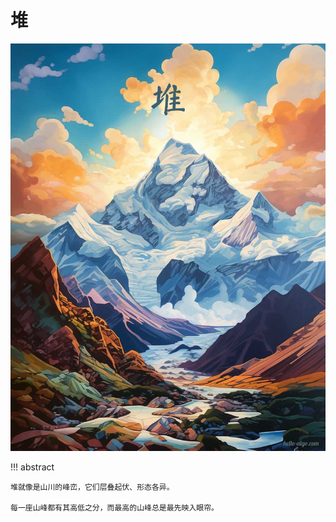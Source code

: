 # 堆

<div class="center-table" markdown>

![堆](../assets/covers/chapter_heap.jpg)

</div>

!!! abstract

    堆就像是山川的峰峦，它们层叠起伏、形态各异。
    
    每一座山峰都有其高低之分，而最高的山峰总是最先映入眼帘。
